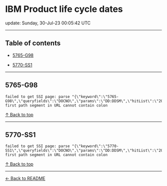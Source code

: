 # IBM Product life cycle dates

update: Sunday, 30-Jul-23 00:05:42 UTC

---

## Table of contents


- [5765-G98](#5765-g98)

- [5770-SS1](#5770-ss1)


---





## 5765-G98

```
failed to get SSI page: parse "{\"keyword\":\"5765-G98\",\"queryfields\":\"DOCNO\",\"params\":\"DD:DDSM\",\"hitList\":\"20\",\"country\":\"ASP:TW\",\"fr\":\"0\",\"mppefsrt\":\"2\"}": first path segment in URL cannot contain colon
```



[↑ Back to top](#table-of-contents)

---





## 5770-SS1

```
failed to get SSI page: parse "{\"keyword\":\"5770-SS1\",\"queryfields\":\"DOCNO\",\"params\":\"DD:DDSM\",\"hitList\":\"20\",\"country\":\"ASP:TW\",\"fr\":\"0\",\"mppefsrt\":\"2\"}": first path segment in URL cannot contain colon
```



[↑ Back to top](#table-of-contents)

---



[← Back to README](./README.md)